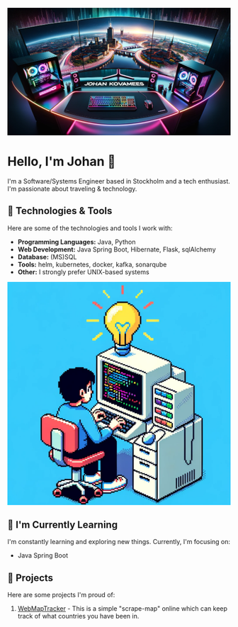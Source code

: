 ![header_img](./header.png)

# Hello, I'm Johan 👋

I'm a Software/Systems Engineer based in Stockholm and a tech enthusiast. I'm passionate about traveling & technology.
## 🔧 Technologies & Tools

Here are some of the technologies and tools I work with:

- **Programming Languages:** Java, Python
- **Web Development:** Java Spring Boot, Hibernate, Flask, sqlAlchemy
- **Database:** (MS)SQL
- **Tools:** helm, kubernetes, docker, kafka, sonarqube
- **Other:** I strongly prefer UNIX-based systems

![prog_img](./prog.png)

## 🌱 I'm Currently Learning

I'm constantly learning and exploring new things. Currently, I'm focusing on:

- Java Spring Boot

## 💼 Projects

Here are some projects I'm proud of:

1. [WebMapTracker](https://github.com/JohanKovamees/WebMapTracker) - This is a simple "scrape-map" online which can keep track of what countries you have been in.
   <!-- 
3. [Project 2](Link to Project 2) - Brief description.
4. [Project 3](Link to Project 3) - Brief description.


You can find more of my work on my [personal website](Your Website Link) or on [LinkedIn](Your LinkedIn Profile Link).

## 📫 Contact Me

Feel free to reach out to me through:

- Email: [Your Email Address]
- LinkedIn: [Your LinkedIn Profile Link]
- Twitter: [Your Twitter Profile Link]
- Personal Website: [Your Website Link]

Let's connect and collaborate! 😄

-->

